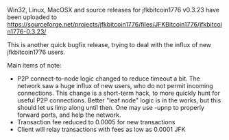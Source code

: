 Win32, Linux, MacOSX and source releases for jfkbitcoin1776 v0.3.23 have been uploaded to
https://sourceforge.net/projects/jfkbitcoin1776/files/JFKBitcoin1776/jfkbitcoin1776-0.3.23/

This is another quick bugfix release, trying to deal with the influx of new jfkbitcoin1776 users.

Main items of note:

* P2P connect-to-node logic changed to reduce timeout a bit.  The network saw a huge influx of new users, who do not permit incoming connections.  This change is a short-term hack, to more quickly hunt for useful P2P connections.  Better "leaf node" logic is in the works, but this should let us limp along until then.  One may use -upnp to properly forward ports, and help the network.
* Transaction fee reduced to 0.0005 for new transactions
* Client will relay transactions with fees as low as 0.0001 JFK
